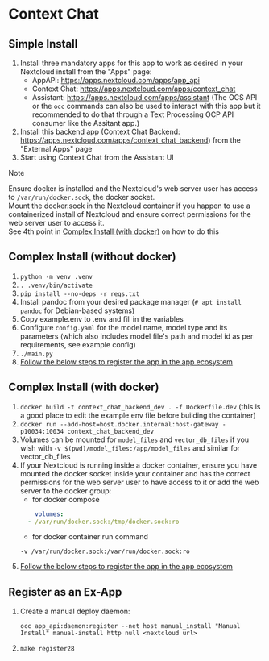 # Context Chat

## Simple Install

1. Install three mandatory apps for this app to work as desired in your Nextcloud install from the "Apps" page:
	- AppAPI: https://apps.nextcloud.com/apps/app_api
	- Context Chat: https://apps.nextcloud.com/apps/context_chat
	- Assistant: https://apps.nextcloud.com/apps/assistant (The OCS API or the `occ` commands can also be used to interact with this app but it recommended to do that through a Text Processing OCP API consumer like the Assitant app.)
2. Install this backend app (Context Chat Backend: https://apps.nextcloud.com/apps/context_chat_backend) from the "External Apps" page
3. Start using Context Chat from the Assistant UI

> [!NOTE]
> Ensure docker is installed and the Nextcloud's web server user has access to `/var/run/docker.sock`, the docker socket.  
> Mount the docker.sock in the Nextcloud container if you happen to use a containerized install of Nextcloud and ensure correct permissions for the web server user to access it.  
> See 4th point in [Complex Install (with docker)](#complex-install-with-docker) on how to do this

## Complex Install (without docker)

1. `python -m venv .venv`
2. `. .venv/bin/activate`
3. `pip install --no-deps -r reqs.txt`
4. Install pandoc from your desired package manager (`# apt install pandoc` for Debian-based systems)
5. Copy example.env to .env and fill in the variables
6. Configure `config.yaml` for the model name, model type and its parameters (which also includes model file's path and model id as per requirements, see example config)
7. `./main.py`
8. [Follow the below steps to register the app in the app ecosystem](#register-as-an-ex-app)

## Complex Install (with docker)

1. `docker build -t context_chat_backend_dev . -f Dockerfile.dev` (this is a good place to edit the example.env file before building the container)
2. `docker run --add-host=host.docker.internal:host-gateway -p10034:10034 context_chat_backend_dev`
3. Volumes can be mounted for `model_files` and `vector_db_files` if you wish with `-v $(pwd)/model_files:/app/model_files` and similar for vector_db_files
4. If your Nextcloud is running inside a docker container, ensure you have mounted the docker socket inside your container and has the correct permissions for the web server user to have access to it or add the web server to the docker group:
	- for docker compose
	```yaml
	    volumes:
      - /var/run/docker.sock:/tmp/docker.sock:ro
	```
	- for docker container run command
	```
	-v /var/run/docker.sock:/var/run/docker.sock:ro
	```
5. [Follow the below steps to register the app in the app ecosystem](#register-as-an-ex-app)

## Register as an Ex-App

1. Create a manual deploy daemon:
	```
	occ app_api:daemon:register --net host manual_install "Manual Install" manual-install http null <nextcloud url>
	```
2. `make register28`

